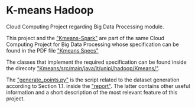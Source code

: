 # K-means Hadoop

Cloud Computing Project regarding Big Data Processing module.

This project and the [ "Kmeans-Spark"](https://github.com/lossi771/Kmeans-Spark/) are part of the same Cloud Computing Project for Big Data Processing whose specification can be found in the PDF file [ "Kmeans Specs"](https://github.com/lossi771/Kmeans-Spark/blob/master/Kmeans%20Specs.pdf)

The classes that implement the required specification can be found inside the direcoty
["Kmeans/src/main/java/it/unipi/hadoop/Kmeans/"](https://github.com/lossi771/K-means-Hadoop/tree/master/Kmeans/src/main/java/it/unipi/hadoop/Kmeans).

 
The ["generate_points.py"](https://github.com/lossi771/Kmeans-Spark/blob/master/generate_points.py) is the script related to the dataset generation according to Section 1.1. inside the [ "report"](https://github.com/lossi771/Kmeans-Spark/blob/master/report.pdf). The latter contains other useful information and a short description of the most relevant feature of this project.
